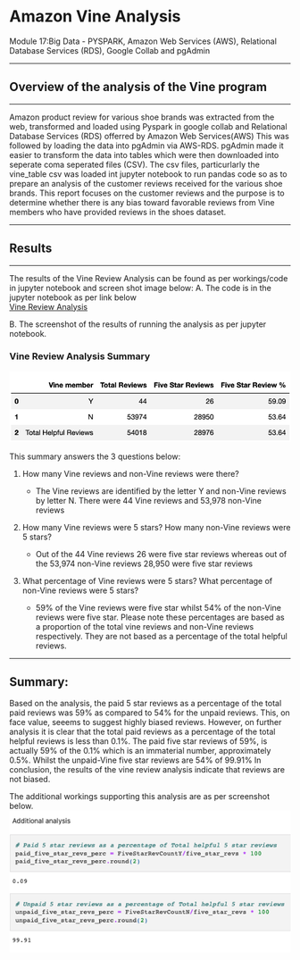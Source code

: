 # Amazon Vine Analysis
Module 17:Big Data - PYSPARK, Amazon Web Services (AWS), Relational Database Services (RDS), Google Collab and pgAdmin  
___

## Overview of the analysis of the Vine program
___
Amazon product review for various shoe brands was extracted from the web, transformed and loaded using Pyspark in google collab and Relational Database Services (RDS) offerred by Amazon Web Services(AWS) This was followed by loading the data into pgAdmin via AWS-RDS. pgAdmin made it easier to transform the data into tables which were then downloaded into seperate coma seperated files (CSV). The csv files, particurlarly the vine_table csv was loaded int jupyter notebook to run pandas code so as to prepare an analysis of the customer reviews received for the various shoe brands. This report focuses on the customer reviews and the purpose is to determine whether there is any bias toward favorable reviews from Vine members who have provided reviews in the shoes dataset.

___

## Results
___

The results of the Vine Review Analysis can be found as per workings/code in jupyter notebook and screen shot image below:
A.	The code is in the jupyter notebook as per link below  
[Vine Review Analysis](https://github.com/fareenamughal/Amazon_Vine_Analysis/blob/e2969ebdbdb0a006a33f47d4bdcb041815554a6d/VIne_Review_Analysis.ipynb)

B. The screenshot of the results of running the analysis as per jupyter notebook. 

### **Vine Review Analysis Summary**

![Vine Review Analysis Summary](https://github.com/fareenamughal/Amazon_Vine_Analysis/blob/e3b5d5f6a68fb391bc722a0250988404df9d4591/Resources/images/Vine_Review_Analysis_Summary.png)

This summary answers the 3 questions below:
1. How many Vine reviews and non-Vine reviews were there?
   - The Vine reviews are identified by the letter Y and non-Vine reviews by letter N. There were 44 Vine reviews and 53,978 non-Vine reviews    

2. How many Vine reviews were 5 stars? How many non-Vine reviews were 5 stars?  
   - Out of the 44 Vine reviews 26 were five star reviews whereas out of the 53,974 non-Vine reviews 28,950 were five star reviews

3. What percentage of Vine reviews were 5 stars? What percentage of non-Vine reviews were 5 stars?
    - 59% of the Vine reviews were five star whilst 54% of the non-Vine reviews were five star. Please note these percentages are based as a proportion       of the total vine reviews and non-Vine reviews respectively. They are not based as a percentage of the total helpful reviews.

___

## Summary:

Based on the analysis, the paid 5 star reviews as a percentage of the total paid reviews was 59% as compared to 54% for the unpaid reviews. This, on face value, seeems to suggest highly biased reviews. However, on further analysis it is clear that the total paid reviews as a percentage of the total helpful reviews is less than 0.1%. The paid five star reviews of 59%, is actually 59% of the 0.1% which is an immaterial number, approximately 0.5%. Whilst the unpaid-Vine five star reviews are 54% of 99.91% In conclusion, the results of the vine review analysis indicate that reviews are not biased.

The additional workings supporting this analysis are as per screenshot below.
![Additional workings](https://github.com/fareenamughal/Amazon_Vine_Analysis/blob/fd16fbea59fd0123c7aa714e5dc3ba37addc89c5/Resources/images/Additional%20workings.png)




